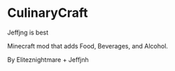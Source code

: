CulinaryCraft
=============
Jeffjng is best

Minecraft mod that adds Food, Beverages, and Alcohol.

By Eliteznightmare + Jeffjnh
